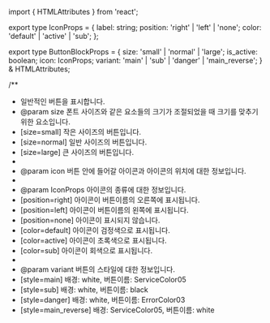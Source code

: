 import { HTMLAttributes } from 'react';

export type IconProps = {
  label: string;
  position: 'right' | 'left' | 'none';
  color: 'default' | 'active' | 'sub';
};

export type ButtonBlockProps = {
  size: 'small' | 'normal' | 'large';
  is_active: boolean;
  icon: IconProps;
  variant: 'main' | 'sub' | 'danger' | 'main_reverse';
} & HTMLAttributes<HTMLDivElement>;


/**
 * 일반적인 버튼을 표시합니다.
 * @param size 폰트 사이즈와 같은 요소들의 크기가 조절되었을 때 크기를 맞추기 위한 요소입니다.
 * [size=small] 작은 사이즈의 버튼입니다.
 * [size=normal] 일반 사이즈의 버튼입니다.
 * [size=large] 큰 사이즈의 버튼입니다.
 * 
 * @param icon 버튼 안에 들어갈 아이콘과 아이콘의 위치에 대한 정보입니다.
 * 
 * @param IconProps 아이콘의 종류에 대한 정보입니다.
 * [position=right] 아이콘이 버튼이름의 오른쪽에 표시됩니다.
 * [position=left] 아이콘이 버튼이름의 왼쪽에 표시됩니다.
 * [position=none] 아이콘이 표시되지 않습니다.
 * [color=default] 아이콘이 검정색으로 표시됩니다.
 * [color=active] 아이콘이 초록색으로 표시됩니다.
 * [color=sub] 아이콘이 회색으로 표시됩니다.
 * 
 * @param variant 버튼의 스타일에 대한 정보입니다.
 * [style=main] 배경: white, 버튼이름: ServiceColor05
 * [style=sub] 배경: white, 버튼이름: black
 * [style=danger] 배경: white, 버튼이름: ErrorColor03
 * [style=main_reverse] 배경: ServiceColor05, 버튼이름: white
 

 
